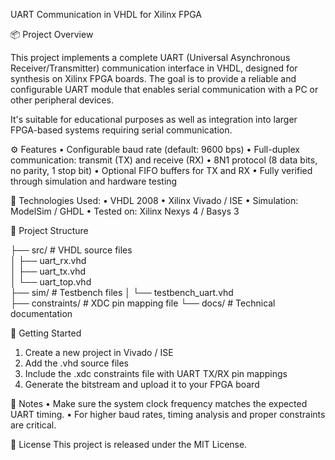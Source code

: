 UART Communication in VHDL for Xilinx FPGA 

📦 Project Overview

This project implements a complete UART (Universal Asynchronous Receiver/Transmitter) communication interface in VHDL, designed for synthesis on Xilinx FPGA boards. The goal is to provide a reliable and configurable UART module that enables serial communication with a PC or other peripheral devices.

It's suitable for educational purposes as well as integration into larger FPGA-based systems requiring serial communication.

⚙️ Features
  • Configurable baud rate (default: 9600 bps)
  • Full-duplex communication: transmit (TX) and receive (RX)
  • 8N1 protocol (8 data bits, no parity, 1 stop bit)
  • Optional FIFO buffers for TX and RX
  • Fully verified through simulation and hardware testing

🧰 Technologies Used:
  • VHDL 2008
  • Xilinx Vivado / ISE
  • Simulation: ModelSim / GHDL
  • Tested on: Xilinx Nexys 4 / Basys 3

📁 Project Structure

├── src/                # VHDL source files  
│   ├── uart_rx.vhd    
│   ├── uart_tx.vhd  
│   └── uart_top.vhd  
├── sim/                    # Testbench files
│     └── testbench_uart.vhd    
├── constraints/          # XDC pin mapping file
└── docs/                 # Technical documentation

🚀 Getting Started
  1. Create a new project in Vivado / ISE
  2. Add the .vhd source files
  3. Include the .xdc constraints file with UART TX/RX pin mappings
  4. Generate the bitstream and upload it to your FPGA board

📌 Notes
  • Make sure the system clock frequency matches the expected UART timing.
  • For higher baud rates, timing analysis and proper constraints are critical.

📃 License
This project is released under the MIT License.
